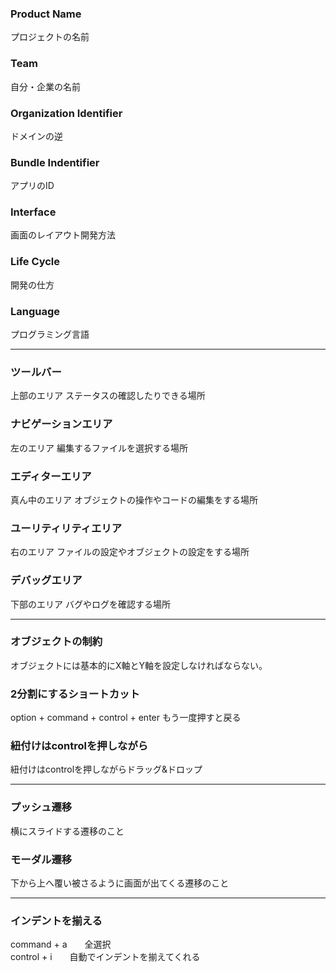 ### Product Name
プロジェクトの名前
### Team
自分・企業の名前
### Organization Identifier
ドメインの逆
### Bundle Indentifier
アプリのID
### Interface
画面のレイアウト開発方法
### Life Cycle
開発の仕方
### Language
プログラミング言語

---
### ツールバー
上部のエリア
ステータスの確認したりできる場所
### ナビゲーションエリア
左のエリア
編集するファイルを選択する場所
### エディターエリア
真ん中のエリア
オブジェクトの操作やコードの編集をする場所
### ユーリティリティエリア
右のエリア
ファイルの設定やオブジェクトの設定をする場所
### デバッグエリア
下部のエリア
バグやログを確認する場所

---
### オブジェクトの制約
オブジェクトには基本的にX軸とY軸を設定しなければならない。
### 2分割にするショートカット
option + command + control + enter
もう一度押すと戻る
### 紐付けはcontrolを押しながら
紐付けはcontrolを押しながらドラッグ&ドロップ

---
### プッシュ遷移
横にスライドする遷移のこと
### モーダル遷移
下から上へ覆い被さるように画面が出てくる遷移のこと

---
### インデントを揃える
command + a　　全選択<br>
control + i　　自動でインデントを揃えてくれる
